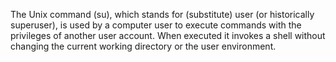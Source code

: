 The Unix command (su), which stands for (substitute) user (or historically superuser), is used by a computer user to execute commands with the privileges of another user account. When executed it invokes a shell without changing the current working directory or the user environment.
